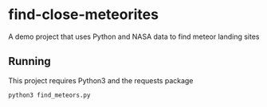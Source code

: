 # find-close-meteorites
A demo project that uses Python and NASA data to find meteor landing sites

## Running

This project requires Python3 and the requests package

`python3 find_meteors.py`
